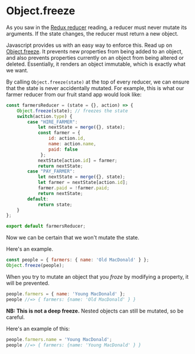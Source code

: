 # Object.freeze

As you saw in the [Redux reducer][reducer] reading, a reducer must never mutate its
arguments. If the state changes, the reducer must return a new object.

Javascript provides us with an easy way to enforce this. Read up on
[Object.freeze][obj-freeze]. It prevents new properties from being added to an
object, and also prevents properties currently on an object from being altered or
deleted. Essentially, it renders an object immutable, which is exactly what we want.

By calling `Object.freeze(state)` at the top of every reducer, we can ensure that the
state is never accidentally mutated. For example, this is what our farmer reducer
from our fruit stand app would look like:

```js
const farmersReducer = (state = {}, action) => {
    Object.freeze(state); // freezes the state
    switch(action.type) {
        case "HIRE_FARMER":
            let nextState = merge({}, state);
            const farmer = {
                id: action.id,
                name: action.name,
                paid: false
             };
            nextState[action.id] = farmer;
            return nextState;
        case "PAY_FARMER":
            let nextState = merge({}, state);
            let farmer = nextState[action.id];
            farmer.paid = !farmer.paid;
            return nextState;
        default:
            return state;
    }
};

export default farmersReducer;
```

Now we can be certain that we won't mutate the state.

Here's an example.
```js
const people = { farmers: { name: 'Old MacDonald' } };
Object.freeze(people);
```

When you try to mutate an object that you *froze* by modifying a property, it will be prevented.
```js
people.farmers = { name: 'Young MacDonald' }; 
people //=> { farmers: {name: 'Old MacDonald' } }
```

**NB: This is not a deep freeze.** Nested objects can still be mutated, so be careful. 

Here's an example of this:
```js
people.farmers.name = 'Young MacDonald';
people //=> { farmers: {name: 'Young MacDonald' } }
```

[obj-freeze]: https://developer.mozilla.org/en-US/docs/Web/JavaScript/Reference/Global_Objects/Object/freeze
[reducer]: reducers.md
